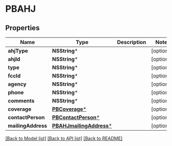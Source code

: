 # PBAHJ

## Properties
Name | Type | Description | Notes
------------ | ------------- | ------------- | -------------
**ahjType** | **NSString*** |  | [optional] 
**ahjId** | **NSString*** |  | [optional] 
**type** | **NSString*** |  | [optional] 
**fccId** | **NSString*** |  | [optional] 
**agency** | **NSString*** |  | [optional] 
**phone** | **NSString*** |  | [optional] 
**comments** | **NSString*** |  | [optional] 
**coverage** | [**PBCoverage***](PBCoverage.md) |  | [optional] 
**contactPerson** | [**PBContactPerson***](PBContactPerson.md) |  | [optional] 
**mailingAddress** | [**PBAHJmailingAddress***](PBAHJmailingAddress.md) |  | [optional] 

[[Back to Model list]](../README.md#documentation-for-models) [[Back to API list]](../README.md#documentation-for-api-endpoints) [[Back to README]](../README.md)


